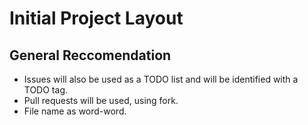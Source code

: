 # Initial Project Layout
## General Reccomendation
* Issues will also be used as a TODO list and will be identified with a TODO tag.
* Pull requests will be used, using fork.
* File name as word-word.
